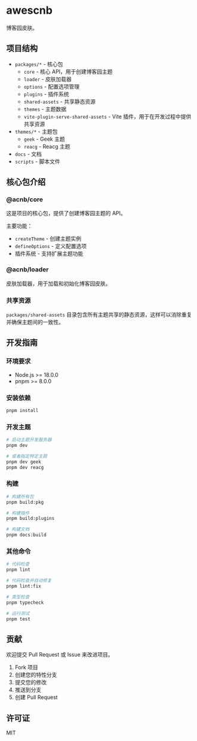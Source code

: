 # awescnb

博客园皮肤。

## 项目结构

- `packages/*` - 核心包
  - `core` - 核心 API，用于创建博客园主题
  - `loader` - 皮肤加载器
  - `options` - 配置选项管理
  - `plugins` - 插件系统
  - `shared-assets` - 共享静态资源
  - `themes` - 主题数据
  - `vite-plugin-serve-shared-assets` - Vite 插件，用于在开发过程中提供共享资源
- `themes/*` - 主题包
  - `geek` - Geek 主题
  - `reacg` - Reacg 主题
- `docs` - 文档
- `scripts` - 脚本文件

## 核心包介绍

### @acnb/core

这是项目的核心包，提供了创建博客园主题的 API。

主要功能：

- `createTheme` - 创建主题实例
- `defineOptions` - 定义配置选项
- 插件系统 - 支持扩展主题功能

### @acnb/loader

皮肤加载器，用于加载和初始化博客园皮肤。

### 共享资源

`packages/shared-assets` 目录包含所有主题共享的静态资源，这样可以消除重复并确保主题间的一致性。

## 开发指南

### 环境要求

- Node.js >= 18.0.0
- pnpm >= 8.0.0

### 安装依赖

```bash
pnpm install
```

### 开发主题

```bash
# 启动主题开发服务器
pnpm dev

# 或者指定特定主题
pnpm dev geek
pnpm dev reacg
```

### 构建

```bash
# 构建所有包
pnpm build:pkg

# 构建插件
pnpm build:plugins

# 构建文档
pnpm docs:build
```

### 其他命令

```bash
# 代码检查
pnpm lint

# 代码检查并自动修复
pnpm lint:fix

# 类型检查
pnpm typecheck

# 运行测试
pnpm test
```

## 贡献

欢迎提交 Pull Request 或 Issue 来改进项目。

1. Fork 项目
2. 创建您的特性分支
3. 提交您的修改
4. 推送到分支
5. 创建 Pull Request

## 许可证

MIT

